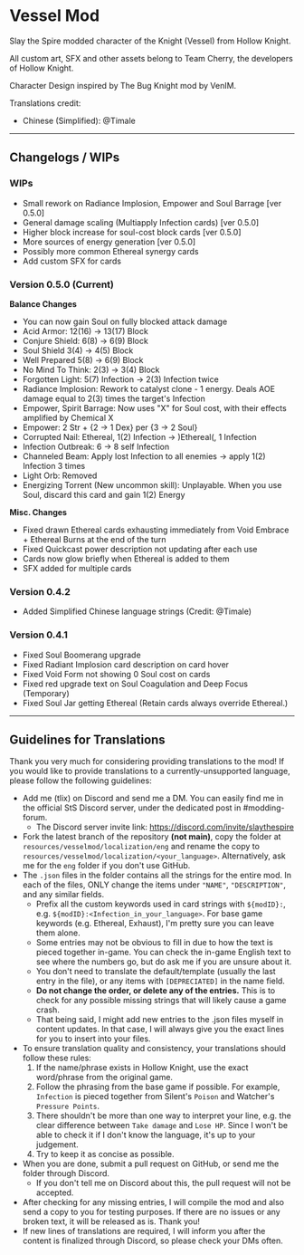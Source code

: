 # Vessel Mod

Slay the Spire modded character of the Knight (Vessel) from Hollow Knight.

All custom art, SFX and other assets belong to Team Cherry, the developers of Hollow Knight.

Character Design inspired by The Bug Knight mod by VenIM.

Translations credit:
- Chinese (Simplified): @Timale

---
## Changelogs / WIPs

### WIPs
- Small rework on Radiance Implosion, Empower and Soul Barrage [ver 0.5.0]
- General damage scaling (Multiapply Infection cards) [ver 0.5.0]
- Higher block increase for soul-cost block cards [ver 0.5.0]
- More sources of energy generation [ver 0.5.0]
- Possibly more common Ethereal synergy cards
- Add custom SFX for cards

### Version 0.5.0 (Current)
**Balance Changes**
- You can now gain Soul on fully blocked attack damage
- Acid Armor: 12(16) -> 13(17) Block
- Conjure Shield: 6(8) -> 6(9) Block
- Soul Shield 3(4) -> 4(5) Block
- Well Prepared 5(8) -> 6(9) Block
- No Mind To Think: 2(3) -> 3(4) Block
- Forgotten Light: 5(7) Infection -> 2(3) Infection twice
- Radiance Implosion: Rework to catalyst clone - 1 energy. Deals AOE damage equal to 2(3) times the target's Infection
- Empower, Spirit Barrage: Now uses "X" for Soul cost, with their effects amplified by Chemical X
- Empower: 2 Str + {2 -> 1 Dex} per {3 -> 2 Soul}
- Corrupted Nail: Ethereal, 1(2) Infection -> )Ethereal(, 1 Infection
- Infection Outbreak: 6 -> 8 self Infection
- Channeled Beam: Apply lost Infection to all enemies -> apply 1(2) Infection 3 times
- Light Orb: Removed
- Energizing Torrent (New uncommon skill): Unplayable. When you use Soul, discard this card and gain 1(2) Energy

**Misc. Changes**
- Fixed drawn Ethereal cards exhausting immediately from Void Embrace + Ethereal Burns at the end of the turn
- Fixed Quickcast power description not updating after each use
- Cards now glow briefly when Ethereal is added to them
- SFX added for multiple cards


### Version 0.4.2
- Added Simplified Chinese language strings (Credit: @Timale)

### Version 0.4.1
- Fixed Soul Boomerang upgrade
- Fixed Radiant Implosion card description on card hover
- Fixed Void Form not showing 0 Soul cost on cards
- Fixed red upgrade text on Soul Coagulation and Deep Focus (Temporary)
- Fixed Soul Jar getting Ethereal (Retain cards always override Ethereal.)

---
## Guidelines for Translations
Thank you very much for considering providing translations to the mod! If you would like to provide translations to a currently-unsupported language, please follow the following guidelines:

- Add me (tlix) on Discord and send me a DM. You can easily find me in the official StS Discord server, under the dedicated post in #modding-forum. 
  - The Discord server invite link: https://discord.com/invite/slaythespire
- Fork the latest branch of the repository **(not main)**, copy the folder at `resources/vesselmod/localization/eng` and rename the copy to `resources/vesselmod/localization/<your_language>`. Alternatively, ask me for the `eng` folder if you don't use GitHub.
- The `.json` files in the folder contains all the strings for the entire mod. In each of the files, ONLY change the items under `"NAME"`, `"DESCRIPTION"`, and any similar fields.
  - Prefix all the custom keywords used in card strings with `${modID}:`, e.g. `${modID}:<Infection_in_your_language>`. For base game keywords (e.g. Ethereal, Exhaust), I'm pretty sure you can leave them alone.
  - Some entries may not be obvious to fill in due to how the text is pieced together in-game. You can check the in-game English text to see where the numbers go, but do ask me if you are unsure about it.
  - You don't need to translate the default/template (usually the last entry in the file), or any items with `[DEPRECIATED]` in the name field.
  - **Do not change the order, or delete any of the entries.** This is to check for any possible missing strings that will likely cause a game crash.
  - That being said, I might add new entries to the .json files myself in content updates. In that case, I will always give you the exact lines for you to insert into your files.
- To ensure translation quality and consistency, your translations should follow these rules:
  1. If the name/phrase exists in Hollow Knight, use the exact word/phrase from the original game.
  2. Follow the phrasing from the base game if possible. For example, `Infection` is pieced together from Silent's `Poison` and Watcher's `Pressure Points`.
  3. There shouldn't be more than one way to interpret your line, e.g. the clear difference between `Take damage` and `Lose HP`. Since I won't be able to check it if I don't know the language, it's up to your judgement.
  4. Try to keep it as concise as possible.
- When you are done, submit a pull request on GitHub, or send me the folder through Discord.
  - If you don't tell me on Discord about this, the pull request will not be accepted. 
- After checking for any missing entries, I will compile the mod and also send a copy to you for testing purposes. If there are no issues or any broken text, it will be released as is. Thank you!
- If new lines of translations are required, I will inform you after the content is finalized through Discord, so please check your DMs often.